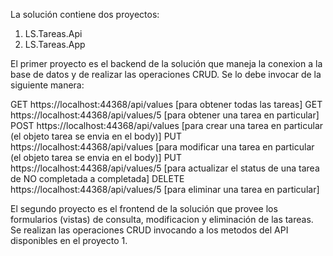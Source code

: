 La solución contiene dos proyectos:

1. LS.Tareas.Api
2. LS.Tareas.App

El primer proyecto es el backend de la solución que maneja la conexion a la base de datos y de realizar las operaciones CRUD.  Se lo debe invocar de la siguiente manera:

GET https://localhost:44368/api/values [para obtener todas las tareas]
GET https://localhost:44368/api/values/5 [para obtener una tarea en particular]
POST https://localhost:44368/api/values [para crear una tarea en particular (el objeto tarea se envia en el body)]
PUT https://localhost:44368/api/values [para modificar una tarea en particular (el objeto tarea se envia en el body)]
PUT https://localhost:44368/api/values/5 [para actualizar el status de una tarea de NO completada a completada]
DELETE https://localhost:44368/api/values/5 [para eliminar una tarea en particular]

El segundo proyecto es el frontend de la solución que provee los formularios (vistas) de consulta, modificacion y eliminación de las tareas.  
Se realizan las operaciones CRUD invocando a los metodos del API disponibles en el proyecto 1.
